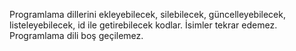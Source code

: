 Programlama dillerini ekleyebilecek, silebilecek, güncelleyebilecek, listeleyebilecek, id ile getirebilecek kodlar.
İsimler tekrar edemez.
Programlama dili boş geçilemez.
